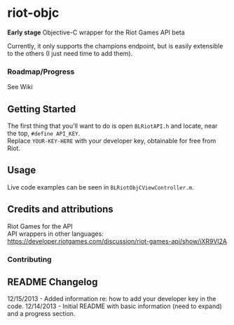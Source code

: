 riot-objc
=========
**Early stage** Objective-C wrapper for the Riot Games API beta  

Currently, it only supports the champions endpoint, but is easily extensible to the others (I just need time to add them).

### Roadmap/Progress
See Wiki

Getting Started
---------------
The first thing that you'll want to do is open `BLRiotAPI.h` and locate, near the top, `#define API_KEY`.  
Replace `YOUR-KEY-HERE` with your developer key, obtainable for free from Riot.  

Usage
-----
Live code examples can be seen in `BLRiotObjCViewController.m`.

Credits and attributions
----------------------
Riot Games for the API  
API wrappers in other languages: https://developer.riotgames.com/discussion/riot-games-api/show/iXR9Vl2A

### Contributing

README Changelog
----------------
12/15/2013 - Added information re: how to add your developer key in the code.
12/14/2013 - Initial README with basic information (need to expand) and a progress section.
